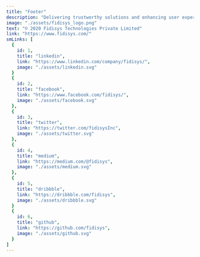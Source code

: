 ```yaml
---
title: "Footer"
description: "Delivering trustworthy solutions and enhancing user experience through design and development since 2019."
image: "./assets/fidisys_logo.png"
text: "© 2020 Fidisys Technologies Private Limited"
link: "https://www.fidisys.com/"
smLinks: [
  {
    id: 1,
    title: "linkedin",
    link: "https://www.linkedin.com/company/fidisys/",
    image: "./assets/linkedin.svg"
  }
  {
    id: 2,
    title: "facebook",
    link: "https://www.facebook.com/fidisys/",
    image: "./assets/facebook.svg"
  },
  {
    id: 3,
    title: "twitter",
    link: "https://twitter.com/fidisysInc",
    image: "./assets/twitter.svg"
  },
  {
    id: 4,
    title: "medium",
    link: "https://medium.com/@fidisys",
    image: "./assets/medium.svg"
  },
  {
    id: 5,
    title: "dribbble",
    link: "https://dribbble.com/fidisys",
    image: "./assets/dribbble.svg"
  }
  {
    id: 6,
    title: "github",
    link: "https://github.com/fidisys",
    image: "./assets/github.svg"
  }
]
---
```

